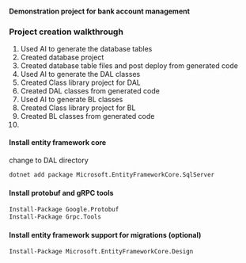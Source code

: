 #### Demonstration project for bank account management

### Project creation walkthrough

 1. Used AI to generate the database tables
 2. Created database project
 3. Created database table files and post deploy from generated code
 4. Used AI to generate the DAL classes
 5. Created Class library project for DAL
 6. Created DAL classes from generated code
 7. Used AI to generate BL classes
 8. Created Class library project for BL
 9. Created BL classes from generated code
10.  


#### Install entity framework core
change to DAL directory
```bash
dotnet add package Microsoft.EntityFrameworkCore.SqlServer
```
#### Install protobuf and gRPC tools
```bash
Install-Package Google.Protobuf
Install-Package Grpc.Tools

```

#### Install entity framework support for migrations (optional)
```bash
Install-Package Microsoft.EntityFrameworkCore.Design
```